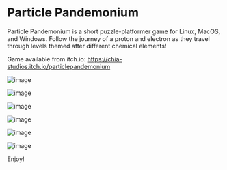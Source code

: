 # Particle Pandemonium

Particle Pandemonium is a short puzzle-platformer game for Linux, MacOS, and Windows. Follow the journey of a proton and electron as they travel through levels themed after different chemical elements!

Game available from itch.io: https://chia-studios.itch.io/particlepandemonium

![image](https://user-images.githubusercontent.com/95989724/184052979-a1ee99fa-aa6f-44ae-bda2-a1e991f99ac2.png)

![image](https://user-images.githubusercontent.com/95989724/184053011-f482a1ec-cdb2-4536-b87e-da3054531899.png)

![image](https://user-images.githubusercontent.com/95989724/184053020-f3e58f75-e0ec-45d7-86d5-7780d3e8519e.png)

![image](https://user-images.githubusercontent.com/95989724/184053036-696567fc-190f-46fe-bdc3-8fa09ba3478a.png)

![image](https://user-images.githubusercontent.com/95989724/184053046-6ddb4a3c-6247-4fdc-bda8-00bb569e59f1.png)

![image](https://user-images.githubusercontent.com/95989724/184053052-52805419-8b1c-444b-b309-b01d62a93278.png)

Enjoy!
